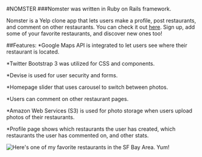 #NOMSTER
###Nomster was written in Ruby on Rails framework.

Nomster is a Yelp clone app that lets users make a profile, post restaurants, and comment on other restaurants. You can check it out [here](https://aqueous-stream-21388.herokuapp.com/). Sign up, add some of your favorite restaurants, and discover new ones too!

##Features:
*Google Maps API is integrated to let users see where their restaurant is located.

*Twitter Bootstrap 3 was utilized for CSS and components.

*Devise is used for user security and forms.

*Homepage slider that uses carousel to switch between photos.

*Users can comment on other restaurant pages.

*Amazon Web Services (S3) is used for photo storage when users upload photos of their restaurants.

*Profile page shows which restaurants the user has created, which restaurants the user has commented on, and other stats.

![Here's one of my favorite restaurants in the SF Bay Area. Yum!](https://raw.github.com/skjamal/nomster/master/nomsterscreenshot.png)





